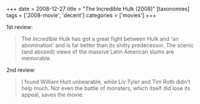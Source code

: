 +++
date = 2008-12-27
title = "The Incredible Hulk (2008)"
[taxonomies]
tags = ['2008-movie', 'decent']
categories = ['movies']
+++

1st review:

> The *Incredible Hulk* has got a great fight between Hulk and 'an
> abomination' and is far better than its shitty predecessor. The
> scenic (and abused) views of the massive Latin American slums are
> memorable.

2nd review:

> I found William Hurt unbearable, while Liv Tyler and Tim Roth didn't
> help much. Not even the battle of monsters, which itself did lose its
> appeal, saves the movie.
